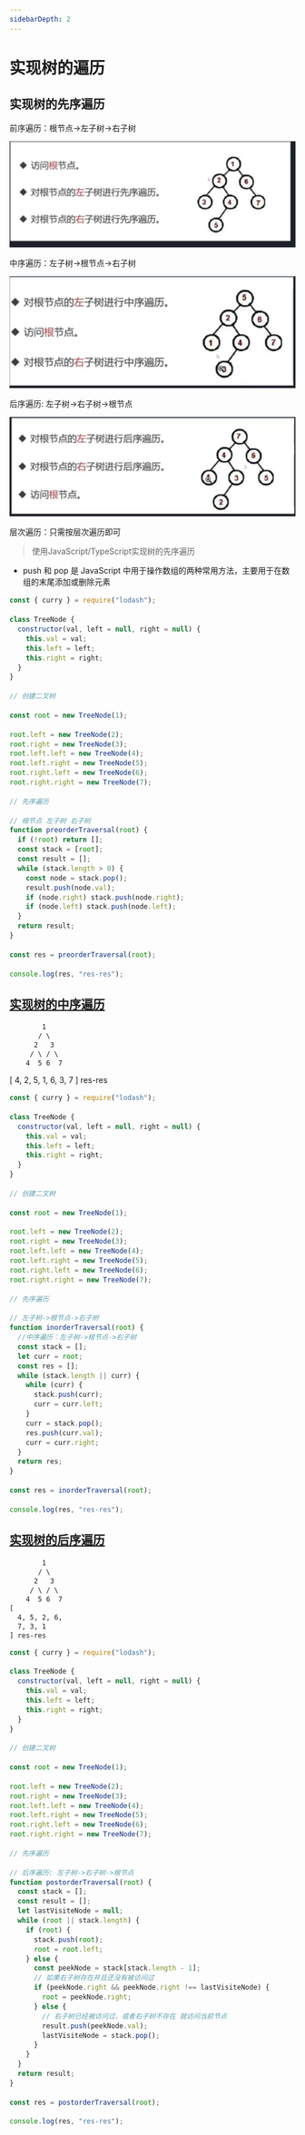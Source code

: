 ```yaml
---
sidebarDepth: 2
---
```


# 实现树的遍历

## 实现树的先序遍历

前序遍历：根节点->左子树->右子树

![alt text](./assets/xx.png)

中序遍历：左子树->根节点->右子树

![中序遍历](./assets/zx.png)

后序遍历: 左子树->右子树->根节点

![后序遍历](./assets/hx.png)

层次遍历：只需按层次遍历即可

> 使用JavaScript/TypeScript实现树的先序遍历

- push 和 pop 是 JavaScript 中用于操作数组的两种常用方法，主要用于在数组的末尾添加或删除元素

```js
const { curry } = require("lodash");

class TreeNode {
  constructor(val, left = null, right = null) {
    this.val = val;
    this.left = left;
    this.right = right;
  }
}

// 创建二叉树

const root = new TreeNode(1);

root.left = new TreeNode(2);
root.right = new TreeNode(3);
root.left.left = new TreeNode(4);
root.left.right = new TreeNode(5);
root.right.left = new TreeNode(6);
root.right.right = new TreeNode(7);

// 先序遍历

// 根节点 左子树 右子树
function preorderTraversal(root) {
  if (!root) return [];
  const stack = [root];
  const result = [];
  while (stack.length > 0) {
    const node = stack.pop();
    result.push(node.val);
    if (node.right) stack.push(node.right);
    if (node.left) stack.push(node.left);
  }
  return result;
}

const res = preorderTraversal(root);

console.log(res, "res-res");

```

## [实现树的中序遍历](https://chatgpt.com/c/671a008a-ae78-800c-941e-118036b1f747)

```test
        1
       / \
      2   3
     / \ / \
    4  5 6  7

```
[
  4, 2, 5, 1,
  6, 3, 7
] res-res

```js
const { curry } = require("lodash");

class TreeNode {
  constructor(val, left = null, right = null) {
    this.val = val;
    this.left = left;
    this.right = right;
  }
}

// 创建二叉树

const root = new TreeNode(1);

root.left = new TreeNode(2);
root.right = new TreeNode(3);
root.left.left = new TreeNode(4);
root.left.right = new TreeNode(5);
root.right.left = new TreeNode(6);
root.right.right = new TreeNode(7);

// 先序遍历

// 左子树->根节点->右子树
function inorderTraversal(root) {
  //中序遍历：左子树->根节点->右子树
  const stack = [];
  let curr = root;
  const res = [];
  while (stack.length || curr) {
    while (curr) {
      stack.push(curr);
      curr = curr.left;
    }
    curr = stack.pop();
    res.push(curr.val);
    curr = curr.right;
  }
  return res;
}

const res = inorderTraversal(root);

console.log(res, "res-res");

```

## [实现树的后序遍历](https://chatgpt.com/c/671a4651-59b0-800c-904d-79021febcedd)


```test
        1
       / \
      2   3
     / \ / \
    4  5 6  7
[
  4, 5, 2, 6,
  7, 3, 1
] res-res
```


```js
const { curry } = require("lodash");

class TreeNode {
  constructor(val, left = null, right = null) {
    this.val = val;
    this.left = left;
    this.right = right;
  }
}

// 创建二叉树

const root = new TreeNode(1);

root.left = new TreeNode(2);
root.right = new TreeNode(3);
root.left.left = new TreeNode(4);
root.left.right = new TreeNode(5);
root.right.left = new TreeNode(6);
root.right.right = new TreeNode(7);

// 先序遍历

// 后序遍历: 左子树->右子树->根节点
function postorderTraversal(root) {
  const stack = [];
  const result = [];
  let lastVisiteNode = null;
  while (root || stack.length) {
    if (root) {
      stack.push(root);
      root = root.left;
    } else {
      const peekNode = stack[stack.length - 1];
      // 如果右子树存在并且还没有被访问过
      if (peekNode.right && peekNode.right !== lastVisiteNode) {
        root = peekNode.right;
      } else {
        // 右子树已经被访问过，或者右子树不存在 就访问当前节点
        result.push(peekNode.val);
        lastVisiteNode = stack.pop();
      }
    }
  }
  return result;
}

const res = postorderTraversal(root);

console.log(res, "res-res");

```
